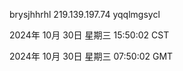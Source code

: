 brysjhhrhl 219.139.197.74 yqqlmgsycl

2024年 10月 30日 星期三 15:50:02 CST

2024年 10月 30日 星期三 07:50:02 GMT

